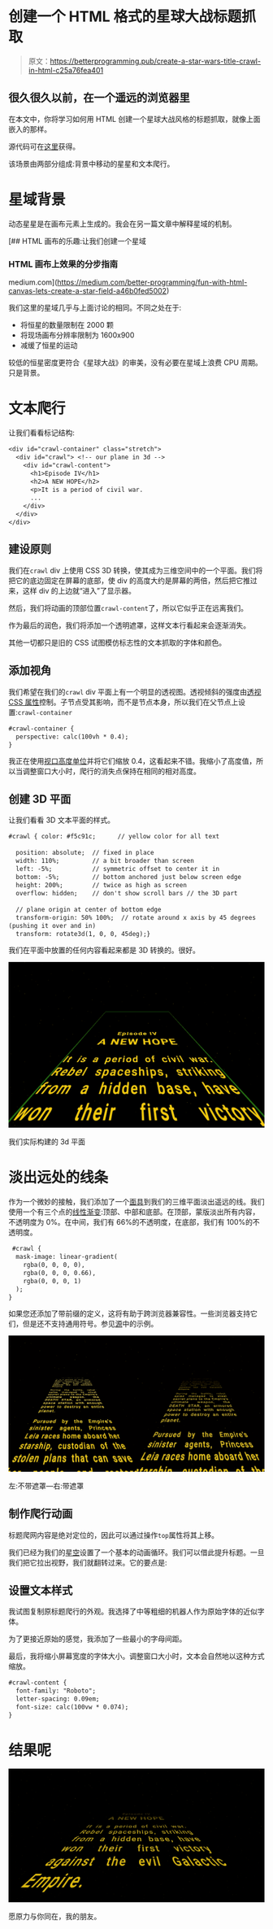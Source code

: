 # 创建一个 HTML 格式的星球大战标题抓取

> 原文：<https://betterprogramming.pub/create-a-star-wars-title-crawl-in-html-c25a76fea401>

## 很久很久以前，在一个遥远的浏览器里

在本文中，你将学习如何用 HTML 创建一个星球大战风格的标题抓取，就像上面嵌入的那样。

源代码可在[这里](https://codesandbox.io/s/star-wars-crawl-b2m8u)获得。

该场景由两部分组成:背景中移动的星星和文本爬行。

# 星域背景

动态星星是在画布元素上生成的。我会在另一篇文章中解释星域的机制。

[](https://medium.com/better-programming/fun-with-html-canvas-lets-create-a-star-field-a46b0fed5002) [## HTML 画布的乐趣:让我们创建一个星域

### HTML 画布上效果的分步指南

medium.com](https://medium.com/better-programming/fun-with-html-canvas-lets-create-a-star-field-a46b0fed5002) 

我们这里的星域几乎与上面讨论的相同。不同之处在于:

*   将恒星的数量限制在 2000 颗
*   将现场画布分辨率限制为 1600x900
*   减缓了恒星的运动

较低的恒星密度更符合《星球大战》的审美，没有必要在星域上浪费 CPU 周期。只是背景。

# 文本爬行

让我们看看标记结构:

```
<div id="crawl-container" class="stretch">
  <div id="crawl"> <!-- our plane in 3d -->
    <div id="crawl-content">
      <h1>Episode IV</h1>
      <h2>A NEW HOPE</h2>
      <p>It is a period of civil war. 
      ...
    </div>
  </div>
</div>
```

## 建设原则

我们在`crawl` div 上使用 CSS 3D 转换，使其成为三维空间中的一个平面。我们将把它的底边固定在屏幕的底部，使 div 的高度大约是屏幕的两倍，然后把它推过来，这样 div 的上边就“进入”了显示器。

然后，我们将动画的顶部位置`crawl-content`了，所以它似乎正在远离我们。

作为最后的润色，我们将添加一个透明遮罩，这样文本行看起来会逐渐消失。

其他一切都只是旧的 CSS 试图模仿标志性的文本抓取的字体和颜色。

## 添加视角

我们希望在我们的`crawl` div 平面上有一个明显的透视图。透视倾斜的强度由[透视 CSS 属性](https://developer.mozilla.org/en-US/docs/Web/CSS/perspective)控制。子节点受其影响，而不是节点本身，所以我们在父节点上设置:`crawl-container`

```
#crawl-container {
  perspective: calc(100vh * 0.4);
}
```

我正在使用[视口高度单位](https://developer.mozilla.org/en-US/docs/Web/CSS/length)并将它们缩放 0.4，这看起来不错。我缩小了高度值，所以当调整窗口大小时，爬行的消失点保持在相同的相对高度。

## 创建 3D 平面

让我们看看 3D 文本平面的样式。

```
#crawl { color: #f5c91c;      // yellow color for all text 

  position: absolute;  // fixed in place
  width: 110%;         // a bit broader than screen
  left: -5%;           // symmetric offset to center it in
  bottom: -5%;         // bottom anchored just below screen edge
  height: 200%;        // twice as high as screen
  overflow: hidden;    // don't show scroll bars // the 3D part  

  // plane origin at center of bottom edge
  transform-origin: 50% 100%;  // rotate around x axis by 45 degrees (pushing it over and in)
  transform: rotate3d(1, 0, 0, 45deg);}
```

我们在平面中放置的任何内容看起来都是 3D 转换的。很好。

![](img/1cf72955178eef838c11ac1e8122eb0e.png)

我们实际构建的 3d 平面

# 淡出远处的线条

作为一个微妙的接触，我们添加了一个[面具](https://developer.mozilla.org/en-US/docs/Web/CSS/mask-image)到我们的三维平面淡出遥远的线。我们使用一个有三个点的[线性渐变](https://developer.mozilla.org/en-US/docs/Web/CSS/linear-gradient):顶部、中部和底部。在顶部，蒙版淡出所有内容，不透明度为 0%。在中间，我们有 66%的不透明度，在底部，我们有 100%的不透明度。

```
 #crawl {
  mask-image: linear-gradient(
    rgba(0, 0, 0, 0),
    rgba(0, 0, 0, 0.66),
    rgba(0, 0, 0, 1)
  );
}
```

如果您还添加了带前缀的定义，这将有助于跨浏览器兼容性。一些浏览器支持它们，但是还不支持通用符号。参见[源](https://codesandbox.io/s/star-wars-crawl-b2m8u)中的示例。

![](img/bb340fa8509500bb9da1475a171ff0a7.png)

左:不带遮罩—右:带遮罩

## 制作爬行动画

标题爬网内容是绝对定位的，因此可以通过操作`top`属性将其上移。

我们已经为我们的[星空](https://medium.com/better-programming/fun-with-html-canvas-lets-create-a-star-field-a46b0fed5002)设置了一个基本的动画循环。我们可以借此提升标题。一旦我们把它拉出视野，我们就翻转过来。它的要点是:

## 设置文本样式

我试图复制原标题爬行的外观。我选择了中等粗细的机器人作为原始字体的近似字体。

为了更接近原始的感觉，我添加了一些最小的字母间距。

最后，我将缩小屏幕宽度的字体大小。调整窗口大小时，文本会自然地以这种方式缩放。

```
#crawl-content {
  font-family: "Roboto";
  letter-spacing: 0.09em;
  font-size: calc(100vw * 0.074);
}
```

# 结果呢

![](img/a546633e79d0e4b5981a23c866166131.png)

愿原力与你同在，我的朋友。